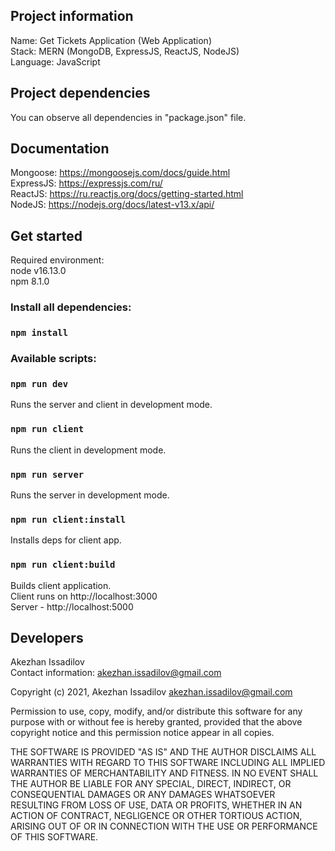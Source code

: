 Project information
-------------------

Name: Get Tickets Application (Web Application)\
Stack: MERN (MongoDB, ExpressJS, ReactJS, NodeJS)\
Language: JavaScript

Project dependencies
--------------------

You can observe all dependencies in "package.json" file.

Documentation
-------------

Mongoose: https://mongoosejs.com/docs/guide.html \
ExpressJS: https://expressjs.com/ru/ \
ReactJS: https://ru.reactjs.org/docs/getting-started.html \
NodeJS: https://nodejs.org/docs/latest-v13.x/api/

Get started
-----------

Required environment:\
node v16.13.0\
npm 8.1.0
### Install all dependencies:
### `npm install`
### Available scripts:
### `npm run dev`
Runs the server and client in development mode.
### `npm run client`
Runs the client in development mode.
### `npm run server`
Runs the server in development mode.
### `npm run client:install`
Installs deps for client app.
### `npm run client:build`
Builds client application.\
Client runs on http://localhost:3000 \
Server - http://localhost:5000

Developers
----------
Akezhan Issadilov\
Contact information: akezhan.issadilov@gmail.com

Copyright (c) 2021, Akezhan Issadilov <akezhan.issadilov@gmail.com>

Permission to use, copy, modify, and/or distribute this software for any
purpose with or without fee is hereby granted, provided that the above
copyright notice and this permission notice appear in all copies.

THE SOFTWARE IS PROVIDED "AS IS" AND THE AUTHOR DISCLAIMS ALL WARRANTIES
WITH REGARD TO THIS SOFTWARE INCLUDING ALL IMPLIED WARRANTIES OF
MERCHANTABILITY AND FITNESS. IN NO EVENT SHALL THE AUTHOR BE LIABLE FOR
ANY SPECIAL, DIRECT, INDIRECT, OR CONSEQUENTIAL DAMAGES OR ANY DAMAGES
WHATSOEVER RESULTING FROM LOSS OF USE, DATA OR PROFITS, WHETHER IN AN
ACTION OF CONTRACT, NEGLIGENCE OR OTHER TORTIOUS ACTION, ARISING OUT OF
OR IN CONNECTION WITH THE USE OR PERFORMANCE OF THIS SOFTWARE.
